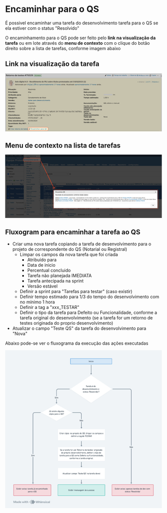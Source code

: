# **Encaminhar para o QS**

É possivel encaminhar uma tarefa do desenvolvimento tarefa para o QS se ela estiver com o status "Resolvido"

O encaminhamento para o QS pode ser feito pelo **link na visualização da tarefa** ou em lote através do **menu de contexto** com o clique do botão direito sobre a lista de tarefas, conforme imagem abaixo

## **Link na visualização da tarefa**

![encaminhar_qs](encaminhar_qs.png)

## **Menu de contexto na lista de tarefas**

![encaminhar_qs_lote](encaminhar_qs_lote.png)

## **Fluxogram para encaminhar a tarefa ao QS**

- Criar uma nova tarefa copiando a tarefa de desenvolvimento para o projeto de correspondente do QS (Notarial ou Registral)
  - Limpar os campos da nova tarefa que foi criada
    - Atribuído para
    - Data de inicio
    - Percentual concluido
    - Tarefa não planejada IMEDIATA
    - Tarefa antecipada na sprint
    - Versão estável
  - Definir a sprint para "Tarefas para testar" (caso existir)
  - Definir tempo estimado para 1/3 do tempo do desenvolvimento com no mínimo 1 hora
  - Definir a tag a "xxx_TESTAR"
  - Definir o tipo da tarefa para Defeito ou Funcionalidade, conforme a tarefa original do desenvolvimento (se a tarefa for um retorno de testes originada do proprio desenvolvimento)
- Atualizar o campo "Teste QS" da tarefa do desenvolvimento para "Nova"

Abaixo pode-se ver o fluxograma da execução das ações executadas

![fluxograma_encaminhar_qs](fluxograma_encaminhar_qs.png)
